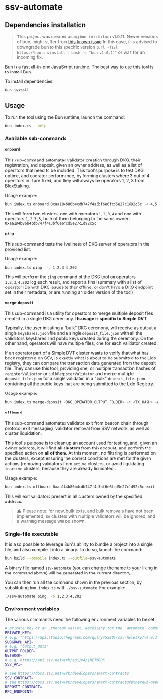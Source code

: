 # ssv-automate


## Dependencies installation

> This project was created using `bun init` in bun v1.0.11.
> Newer versions of bun, might suffer from [this known issue](https://github.com/oven-sh/bun/issues/267)
> In this case, it is advised to downgrade bun to this specific version `curl -fsSl https://bun.sh/install | bash -s "bun-v1.0.11"` or wait for an incoming fix.

[Bun](https://bun.sh) is a fast all-in-one JavaScript runtime. The best way to use this tool is to install Bun.

To install dependencies:

```bash
bun install
```

## Usage

To run the tool using the Bun runtime, launch the command:

```bash
bun index.ts --help
```

### Available sub-commands

 #### `onboard`

 This sub-command automates validator creation through DKG, their registration, and deposit, given an owner address, as well as a list of operators that need to be included.
 This tool's purpose is to test DKG uptime, and operator performance, by forming clusters where 3 out of 4 operators in it are fixed, and they will always be operators 1, 2, 3 from BloxStaking.

 Usage example:

 ```sh
 bun index.ts onboard 0xaa184b86b4cdb747f4a3bf6e6fcd5e27c1d92c5c -o 4,5
 ```

 This will form two clusters, one with operators `1,2,3,4` and one with operators `1,2,3,5`, both of them belonging to the same owner: `0xaa184b86b4cdb747f4a3bf6e6fcd5e27c1d92c5c`

 #### `ping`

 This sub-command tests the liveliness of DKG server of operators in the provided list.

 Usage example:

 ```sh
 bun index.ts ping  -o 1,2,3,4,202
 ```
This will perform the `ping` command of the DKG tool on operators `1,2,3,4,202` log each result, and report a final summary with a list of operator IDs with DKG issues (either offline, or don't have a DKG endpoint set in their metadata, or are running an older version of the tool)

#### `merge-deposit`

This sub-command is a utility for operators to merge multiple deposit files created in a single DKG ceremony. **Its usage is specific to Simple DVT.**

Typically, the user initiating a "bulk" DKG ceremony, will receive as output a single `keyshares.json` file and a single `deposit_file.json` with all the validators keyshares and public keys created during the ceremony. On the other hand, operators will have multiple files, one for each validator created.

If an operator part of a Simple DVT cluster wants to verify that what has been registered on SSV, is exactly what is about to be submitted to the Lido registry, they can compare the transaction data generated from the deposit file.
They can use this tool, providing one, or multiple transaction hashes of `registerValidator` or `bulkRegisterValidator` and merge multiple `deposit_file.json` for a single validator, in a "bulk" `deposit_file.json` containing all the public keys that are being submitted to the Lido Registry.

Usage example:

```sh
bun index.ts merge-deposit <DKG_OPERATOR_OUTPUT_FOLDER> -t <TX_HASH> -o <OUTPUT_FOLDER>
```

#### `offboard`

 This sub-command automates validator exit from beacon chain through protocol exit messaging, validator removal from SSV network, as well as cluster liquidation.

 This tool's purpose is to clean up an account used for testing, and, given an owner address, it will find **all clusters** from this account, and perform the specified action on **all of them**. At this moment, no filtering is performed on the clusters, except ensuring the correct conditions are met for the given actions (removing validators from `active` clusters, or avoid liquidating `inactive` clusters, because they are already liquidated).

 Usage example:

 ```sh
 bun index.ts offboard 0xaa184b86b4cdb747f4a3bf6e6fcd5e27c1d92c5c exit
 ```

 This will exit validators present in all clusters owned by the specified address.

 > ⚠️ Please note: for now, bulk exits, and bulk removals have not been implemented, so clusters with multiple validators will be ignored, and a warning message will be shown.

### Single-file executable

It is also possible to leverage Bun's ability to bundle a project into a single file, and also compile it into a binary. To do so, launch the command:

```sh
bun build --compile index.ts --outfile=ssv-automate
```

A binary file named `ssv-automate` (you can change the name to your liking in the command above) will be generated in the current directory.

You can then run all the command shown in the previous section, by substituting `bun index.ts` with `./ssv-automate`. For example:

```sh
./ssv-automate ping  -o 1,2,3,4,202
```

### Environment variables

The various commands need the following environment variables to be set:

```sh
# private key of an Ethereum wallet. Necessary for the `automate` command, and it **must** the the wallet of the `owner`
PRIVATE_KEY=
# e.g. "https://api.studio.thegraph.com/query/53804/ssv-holesky/v0.0.1"
SUBGRAPH_API=
# e.g. "output_data"
OUTPUT_FOLDER=
NETWORK=
# e.g. https://api.ssv.network/api/v4/$NETWORK
SSV_API=

# see https://docs.ssv.network/developers/smart-contracts
SSV_CONTRACT=
# see https://docs.ssv.network/developers/smart-contracts#ethereum-deposit-contract-addresses
DEPOSIT_CONTRACT=
RPC_ENDPOINT=
```